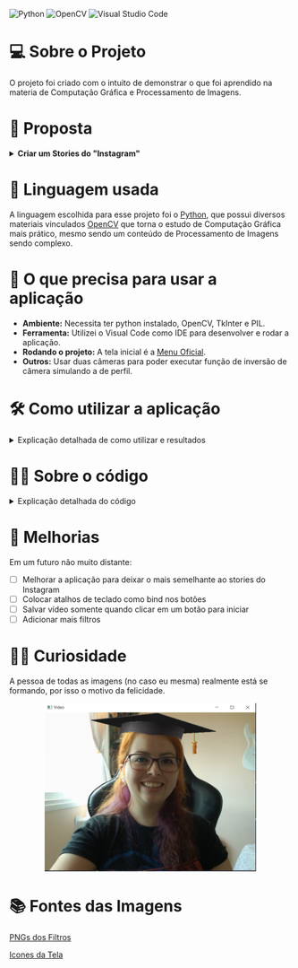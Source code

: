 ![Python](https://img.shields.io/badge/python-3670A0?style=for-the-badge&logo=python&logoColor=ffdd54)
![OpenCV](https://img.shields.io/badge/opencv-%235C3EE8.svg?&style=for-the-badge&logo=opencv&logoColor=white)
![Visual Studio Code](https://img.shields.io/badge/Visual%20Studio%20Code-0078d7.svg?style=for-the-badge&logo=visual-studio-code&logoColor=white)

# :computer: Sobre o Projeto

O projeto foi criado com o intuito de demonstrar o que foi aprendido na materia de Computação Gráfica e Processamento de Imagens.

# :page_facing_up: Proposta
<details>
  <summary><b>Criar um Stories do "Instagram"</b></summary><br />
  
  1. Este projeto tem como objetivo desenvolver uma pequena aplicação que que simule os efeitos e funcionalidades ao estilo Instagram.

  2. A aplicação deve permitir ao usuário:
      - Carregar uma imagem ou vídeo
      - Aplicar diferentes filtros (você deve oferecer pelo menos 4 opções diferentes)
      - Adicionar stickers (figurinhas predefinidas)
      - Adicionar outro elemento a sua escolha (gif, texto, temperatura, local, selfie, etc...)
      - Salvar a foto ou vídeo editado
      - Interação por teclado e/ou mouse
  
  ### Obrigatoriedade
   - Utilizar OpenCV na sua linguagem de preferência.
</details>

# :speech_balloon: Linguagem usada
A linguagem escolhida para esse projeto foi o [Python](https://python.org.br/), que possui diversos materiais vinculados [OpenCV](https://docs.opencv.org/4.x/d6/d00/tutorial_py_root.html) que torna o estudo de Computação Gráfica mais prático, mesmo sendo um conteúdo de Processamento de Imagens sendo complexo.

# :electric_plug: O que precisa para usar a aplicação
- <b>Ambiente:</b> Necessita ter python instalado, OpenCV, TkInter e PIL. 
- <b>Ferramenta:</b> Utilizei o Visual Code como IDE para desenvolver e rodar a aplicação. 
- <b>Rodando o projeto:</b> A tela inicial é a [Menu Oficial](Oficial/menuOficial.py).
- <b>Outros:</b> Usar duas câmeras para poder executar função de inversão de câmera simulando a de perfil.

# :hammer_and_wrench: Como utilizar a aplicação

<details>
  <summary>Explicação detalhada de como utilizar e resultados</summary><br />
  
Ao executar o [Menu Oficial](Oficial/menuOficial.py) abre o menu com as opções de interação do InstaKath:

<p align="center">
  <img src="ImagensReadme/tela_inicial.PNG">
</p>

Abaixo explico como funciona cada um dos botões do Menu:

<table align="center">
  <tr>
    <td><img src="ImagensReadme/botao1.PNG"></td>
    <td><b>O primeiro botão é para adicionar filtros em uma imagem pré-definida.<b></td>
  </tr>
  <tr>
    <td colspan="2">
      Ao carregar a tela com a imagem - clicar a <i>tecla 1</i>: <b>Adiciona o filtro em Tons de Cinza</b><br />
      Na mesma tela incial normal - clicar a <i>tecla 2</i>: <b>Adiciona o filtro Radiativo</b><br />
      Na mesma tela incial normal - clicar a <i>tecla 3</i>: <b>Adiciona o filtro Pintura</b><br />
      Na mesma tela incial normal - clicar a <i>tecla 4</i>: <b>Adiciona o filtro Luminosidade</b><br />
      Na mesma tela incial normal - clicar a <i>tecla 5</i>: <b>Adiciona o filtro Detecção de cores vermelhas</b><br />
    </td>
  </tr>
  <tr>
    <td colspan="2">
      Toda vez que clica no filtro salva a imagem no StoriesDownloads/Imagem
    </td>
  </tr>

  <table align="center">
  <tr>
    <th>Original</th>
    <th>Tons de Cinza</th>
    <th>Radioativo</th>
  </tr>  
  <tr>
    <td align="center"><img height="300em" widht="600em" src="ImagensReadme/teste.png"></td>
    <td align="center"><img height="300em" widht="600em" src="ImagensReadme/maskgreyscale.png"></td>      
    <td align="center"><img height="300em" widht="600em" src="ImagensReadme/radioactive.png"></td>
  </tr>
  <tr>
    <th>Pintura</th>
    <th>Luminosidade</th>
    <th>Detecção de Cores Vermelhas</th>
  </tr>
  <tr>
    <td align="center"><img height="300em" widht="600em" src="ImagensReadme/painting.png"></td>
    <td align="center"><img height="300em" widht="600em" src="ImagensReadme/light.png"></td>
    <td align="center"><img height="300em" widht="600em"  src="ImagensReadme/rouge.png"></td>
  </tr>
</table>

 <table align="center">
  <tr>
    <td><img src="ImagensReadme/botao2.PNG"></td>
    <td><b>O segundo botão é para adicionar filtros em capturas de vídeos.<b></td>
  </tr>
  <tr>
    <td colspan="2">
      Ao carregar a tela de vídeo - clicar a <i>tecla 1</i>: <b>Adiciona o filtro em Tons de Cinza</b><br />
      Na mesma tela incial normal - clicar a <i>tecla 2</i>: <b>Adiciona o filtro Radiativo</b><br />
      Na mesma tela incial normal - clicar a <i>tecla 3</i>: <b>Adiciona o filtro Pintura</b><br />
      Na mesma tela incial normal - clicar a <i>tecla 4</i>: <b>Adiciona o filtro Luminosidade</b><br />
      Na mesma tela incial normal - clicar a <i>tecla 5</i>: <b>Adiciona o filtro Detecção de cores vermelhas</b><br />
    </td>
  </tr>
  <tr>
    <td colspan="2">
      Toda vez que clica no filtro salva a imagem dos efeitos no StoriesDownloads/Imagem
    </td>
  </tr>

  <table align="center">
    <tr>
      <th>Tons de Cinza</th>
      <th>Radioativo</th>
    </tr>  
    <tr>
      <td align="center"><img height="300em" src="ImagensReadme/videoGrayCF.png"></td>      
      <td align="center"><img height="300em" src="ImagensReadme/videoRadioactiveCF.png"></td>
    </tr>
    <tr>
      <th>Pintura</th>
      <th>Luminosidade</th>
    </tr>
    <tr>      
      <td align="center"><img height="300em" src="ImagensReadme/videoPaintingCF.png"></td>
      <td align="center"><img height="300em" src="ImagensReadme/videoLightCF.png"></td>
    </tr>
    <tr> 
      <th colspan="2">Detecção de Cores Vermelhas</th>
    </tr>  
    <tr>
      <td align="center" colspan="2"><img height="300em" src="ImagensReadme/videoRougeCF.png"></td>
    </tr>
  </table>

 <table align="center">
  <tr>
    <td><img src="ImagensReadme/botao3.PNG"></td>
    <td><b>O terceiro botão é para adicionar filtros em capturas de vídeos, só que com outra câmera.</td>
  </tr>
  <tr>
    <td colspan="2">
      Ao carregar a tela de vídeo - clicar a <i>tecla 1</i>: <b>Adiciona o filtro em Tons de Cinza</b><br />
      Na mesma tela incial normal - clicar a <i>tecla 2</i>: <b>Adiciona o filtro Radiativo</b><br />
      Na mesma tela incial normal - clicar a <i>tecla 3</i>: <b>Adiciona o filtro Pintura</b><br />
      Na mesma tela incial normal - clicar a <i>tecla 4</i>: <b>Adiciona o filtro Luminosidade</b><br />
      Na mesma tela incial normal - clicar a <i>tecla 5</i>: <b>Adiciona o filtro Detecção de cores vermelhas</b><br />
      Na mesma tela incial normal - clicar a <i>tecla 6</i>: <b>Salva a imagem do filtro que está usando.</b><br />
    </td>
  </tr>
  <tr>
    <td colspan="2">
      Toda vez que clica no filtro salva a imagem dos efeitos no StoriesDownloads/Imagem
    </td>
  </tr>

  <table align="center">
    <tr>
      <th>Tons de Cinza</th>
      <th>Radioativo</th>
    </tr>  
    <tr>
      <td align="center"><img height="300em" src="ImagensReadme/videoGray.png"></td>      
      <td align="center"><img height="300em" src="ImagensReadme/videoRadioactive.png"></td>
    </tr>
    <tr>
      <th>Pintura</th>
      <th>Luminosidade</th>
    </tr>
    <tr>      
      <td align="center"><img height="300em" src="ImagensReadme/videoPainting.png"></td>
      <td align="center"><img height="300em" src="ImagensReadme/videoLight.png"></td>
    </tr>
    <tr> 
      <th colspan="2">Detecção de Cores Vermelhas</th>
    </tr>  
    <tr>
      <td align="center" colspan="2"><img height="300em" src="ImagensReadme/videoRouge.png"></td>
    </tr>
  </table>

   <table align="center">
  <tr>
    <td><img src="ImagensReadme/botao4.PNG"></td>
    <td><b> O quarto botão é para adicionar filtros em capturas de vídeos adicionando acessórios em tempo real.</td>
  </tr>
  <tr>
    <td colspan="2">
      Ao carregar a tela de vídeo - clicar a <i>tecla 1</i>: <b>Adiciona um filtro Chapéu de Formanda</b><br />
      Na mesma tela incial normal - clicar a <i>tecla 2</i>: <b>Adiciona um filtro com guampinhas de Diabinho</b><br />
      Na mesma tela incial normal - clicar a <i>tecla 3</i>: <b>Adiciona um filtro com uma coroa</b><br />
      Na mesma tela incial normal - clicar a <i>tecla 4</i>: <b>Adiciona um filtro com um sombrero</b><br />
      Na mesma tela incial normal - clicar a <i>tecla 5</i>: <b>Adiciona um filtro Detecção de cores vermelhas</b><br />
      Na mesma tela incial normal - clicar a <i>tecla 6</i>: <b>Salva a imagem do filtro que está usando.</b><br />
    </td>
  </tr>
  <tr>
    <td colspan="2">
      Toda vez que clica no filtro salva a imagem dos efeitos no StoriesDownloads/Imagem e um vídeo de todo o processo desde que iniciou o sistema StoriesDownloads/Video
    </td>
  </tr>

  <table align="center">
    <tr>
      <th>Chapéu de Formanda</th>
      <th>Diabinha</th>
    </tr>
    <tr>
      <td align="center"><img height="300em" widht="800em" src="ImagensReadme/graduate1.png"></td>
      <td align="center"><img height="300em" widht="800em" src="ImagensReadme/diablo.PNG"></td>
    </tr>    
    <tr>
      <th>Rainha</th>
      <th>Chapéu de Natal</th>
    </tr>  
    <tr>
      <td align="center"><img height="300em" widht="800em" src="ImagensReadme/queen.PNG"></td>  
      <td align="center"><img height="300em" widht="800em" src="ImagensReadme/noel.PNG"></td>
    </tr>   
    <tr>
      <th colspan="2">Sombrero</th>
    </tr>  
    <tr>
      <td align="center" colspan="2"><img height="300em" widht="800em" src="ImagensReadme/sombrero.PNG"></td>
    </tr>
  </table>

  [Vídeo Gravado](ImagensReadme/graduateVideo.mp4)
</details>

# :woman_technologist: Sobre o código

<details>
  <summary>Explicação detalhada do código</summary><br />
  
A tela do sistema que permite interação com mouse foi desenvolvida usando uma biblioteca Pyhton chamada [Tkinter](https://docs.python.org/3/library/tkinter.html) que permite fazer uma tela GUI com opção de janelas.

O TkInter tem funções próprias que facilitam a montagem de uma tela de uma tela, como `title` para adicionar um título a janela criada, `wm_iconbitmap` que permite impotar uma imagem de extensão .ico para substituir o ícone padrão do TkInter,`geometry` defini a dimensão da janela inicial, `resizable` que permite alterar o tamanho da janelo caso utilize o mouse para aumentar a janela, `Button` que cria um botão que pode adicionar ações passando no paramentro `command`. Abaixo parte do código do [Menu Oficial](Oficial/menuOficial.py) para entender as funcionalidade explicadas:

```bash
  window = tk.Tk()
  window.title("InstaKath")
  window.wm_iconbitmap('Icons/instakath.ico')
  window.geometry("250x500")
  window.resizable(True, True)  
  ...

  tk.Button(master=window, image= galleryImage, text= "Imagem \nFiltros", 
            bg='#6824a3', fg="white", command=imageFilter, 
            padx=10, pady=15, justify=CENTER).place(x=100, y=100)
```

Para cada uma das funções criei uma classe para cada interação: [Filtro em Imagem](Oficial/imageFilter.py), [Filtro na Captura de Vídeo para as Duas Câmeras](Oficial/changeCamera.py) e [Captura de Vídeo Adicionando Chapéus](Oficial/cameraFiltroAccessory.py).
___  

Para a primeira ação do menu o [Filtro em Imagem](Oficial/imageFilter.py) usei funções da biblioteca OpenCV: `imread` lê a imagem que foi passado o caminho para ela, `resize` para redimencionar uma imagem recebida, `waitKey` para capturar entrada de informação via teclado, `imshow` para abrir uma janela nova com o filtro aplicado na imagem, `imwrite` para salvar a imagem alterada. Criei uma função para redimensionar porque a imagem sempre abria muito grande para poder visualizar.

Se encontra a imagem redimenciona, espera uma interação do usuário que ao precionar qualquer uma das seguintes teclas: 1 - Tons de Cinza, 2 - Radiativo, 3 - Pintura, 4 -Luminosidade e 5 - Detecção de cores vermelhas, chamando o filtro repectivo a tecla pressinada chamando funções de [colorFilter](Oficial/colorFilter.py) que explicarei logo após esse código. Depois de aplicado o efeito, mostra em uma tela a parte o filtro aplicado e salva essa imagem em `StoriesDownloads/images/` para sair da tela basta apertar a tecla 'q' para utlizar as outras ações.

```bash
image = cv2.imread('StoriesUploads/teste.png')

class FilterImage():
  def __init__(self):
    def resizeImage(imagem):
      porcetagem_escala = 10
      comprimento = int(imagem.shape[1] * porcetagem_escala / 100)
      altura = int(imagem.shape[0] * porcetagem_escala / 100)
      dimensao_imagem = (comprimento, altura)
      return cv2.resize(imagem, dimensao_imagem, interpolation = cv2.INTER_AREA)

    while(True):
      imageResized = resizeImage(image)

      key = cv2.waitKey(10)

      if key != -1:
        key = chr(key)

      if key == '\x1b':
        break

      if key == '1':
        maskgreyscale = colorFilter.greyscale(imageResized)
        cv2.imshow('Tons de Cinza', maskgreyscale)
        cv2.imwrite('StoriesDownloads/images/maskgreyscale.png', maskgreyscale)
      elif key == '2':      
        radioactive = colorFilter.invertmask(imageResized)
        cv2.imshow('Radioativo', radioactive)
        cv2.imwrite('StoriesDownloads/images/radioactive.png', radioactive)
      elif key == '3':      
        painting = colorFilter.painting(imageResized)
        cv2.imshow('Pintura', painting)
        cv2.imwrite('StoriesDownloads/images/painting.png', painting)
      elif key == '4':      
        light = colorFilter.light(imageResized)
        cv2.imshow('Luminosidade', light)
        cv2.imwrite('StoriesDownloads/images/light.png', light)
      elif key == '5':      
        rouge = colorFilter.rouge(imageResized)
        cv2.imshow('Deteccao de Cores Vermelhas', rouge)
        cv2.imwrite('StoriesDownloads/images/rouge.png', rouge)

      if cv2.waitKey(1) & 0xFF == ord('q'):
        break

      cv2.imshow('Imagem Filtro',imageResized)
      if cv2.waitKey(1) & 0xFF == ord('q'):
        break

    cv2.waitKey(0)
    cv2.destroyAllWindows()
```
___
  
Os [filtros](Oficial/colorFilter.py) todos utilizei funções próprias do OpenCV que já aplicam a modificação na imagem:

*Tons de Cinza*

Com a função do OpenCV `cvtColor` passa a imagem que quer alterada e o `COLOR_BGR2GRAY` converte imagem RGB para BRG e cor Cinza.

```bash
  def greyscale(img):
    greyscale = cv2.cvtColor(img, cv2.COLOR_BGR2GRAY)
    return greyscale
```
  
*Radiativo*

Para esse filtro converte a imagem RGB para BGR para HSV que pega o valor de saturação de matiz, depois usa o `bitwise_not` que inverte os valores dos pixels.

```bash
  def invertmask(img):
    imghsv = cv2.cvtColor(img, cv2.COLOR_BGR2HSV)
    invertmask = cv2.bitwise_not(imghsv)
    return invertmask
```
  
*Pintura*

Nesse filtro utilizo do k-means para calcular dados em um conjunto maior e transformá-lo em um menor com a ideia de compactação de dados. Então esse algoritmo identifica vetores em um conjunto, encontra o ponto central de cada um deles formando um conjunto menor com todos os pontos indificados cuja sua distância para o próximo ponto seja menor em relação a distância do próximo ponto central.

Insero uma imagem que se não for nula definiamos a ela a quantidade de `NCLUSTERS` que é a quntidade de cores que serão identificadas na imagem, no caso atribui o valor 10. A `NRODADAS` defini quantas vezes essa imagem vai ser analisada novamente, no exemplo faremos apenas 1 vez para entender como a imagem está se comportando no resultado final.
  
  ```bash
    NCLUSTERS = 10
    NRODADAS = 10
  ```
  
Depois separa as informações da imagem inserida pegando sua Altura(`height`), Largura(`width`) e Canais de Cores(`channels`) e logo em seguida se calcula uma amostra da imagem identificando todos os pixels dela. Então o `sample` é toda é o total de linhas vinculados a um total de pixels em 3 colunas que representam o (R, G, B).

  ```bash
        height, width, channels = imagem.shape
        samples = np.zeros([height*width, 3], dtype = np.float32)
  
        count = 0

        for x in range(height):
            for y in range(width):
                samples[count] = imagem[x][y]
                count += 1
  ```
  
  Calculado a quantidade de pixels por cor é feito o calculo abaixo de k-means que utiliza a amostra da imagem (`sample`), número de cores analisadas, o terceiro parmetro no kmeans do python utiliza a melhor camada, nesse exemplo não vamos utilizar esse parâmetro, por isso está atribuido `None`. No quarto parâmentro verificasse o critério de identificação dos núcleos de cada pixel, usando varíaveis próprias do openCv `cv2.TERM_CRITERIA_EPS` e `cv2.TERM_CRITERIA_MAX_ITER` para identificar seus limites definimos o total de interações para identificá-las no caso 10000 e a margem de tolerância de cor que é para retornar 0.0001. o quinto parâmentro `NRODADAS` de quantas vezes essa imagem  será analisada e o `cv2.KMEANS_PP_CENTERS` que é um parâmentro openCV que já carrega os pontos centrais do que é encontrado na imagem de form ordenda.
  
  ```bash    
        compactness, labels, centers = cv2.kmeans(samples,
                                            NCLUSTERS, 
                                            None,
                                            (cv2.TERM_CRITERIA_EPS + cv2.TERM_CRITERIA_MAX_ITER, 10000, 0.0001), 
                                            NRODADAS, 
                                            cv2.KMEANS_PP_CENTERS)
  ```
  Para finalizar utiliza-se todos os pontos centrais para criar um vetor de centróides para ser identificado na imagem e retorna a imagem resutado após essa análise.
  
  ```bash    
    centers = np.uint8(centers)
    res = centers[labels.flatten()]
    painting = res.reshape((img.shape))
    return painting

  ```

*Luminosidade*

Esse filtro usa o `convertScaleAbs` também OpenCV que dimensiona e calcula valores absolutos e converte o resultado em 8 bits. No primeiro parametro aparece a imagem para ser alterada e o segundo parametro aumenta o valor de escala, então dá a impressão de aumento e diminuição de luz, no caso se encontra fixo no valor de 50.

```bash
  def light(img):
    light = cv2.convertScaleAbs(img, beta=50)
    return light
```

*Detecção de Cores Vermelhas*

Nesse filtro converte a imagem RGB para BGR para HSV e adiciona variável 'imagehsv', e na variável 'gray' coloca RGB para BGR para tons de cinza, no 'lowerRed' e 'uppeRed' defino os tons de vermelho que quero identificar e aplico na função `inRange` do OpenCV que retorna uma matriz de elementos igual a 255 se os elementos de uma determinada matriz estiverem entre as duas matrizes que representam os limites superiores e inferiores seto na variável 'mask', na 'maskInv' uso novamente a função `bitwise_not` para inverter os tons de pixels contruio um 'background' que compara os pixels da imagem com a da máscara e uso o `stack` do Numpy que junta uma sequência de matrizes ao longo de um novo eixo. E na variável 'rouge' adicion0 duas imagens, destacando assim os tons vermelhos na imagem.

```bash
  def rouge(img):
    imagehsv = cv2.cvtColor(img, cv2.COLOR_BGR2HSV)
    gray = cv2.cvtColor(img, cv2.COLOR_BGR2GRAY)
    lowerRed = np.array([160,100,50])
    uppeRed = np.array([180,255,255])
    mask = cv2.inRange(imagehsv, lowerRed, upperRed)
    maskInv = cv2.bitwise_not(mask)
    res = cv2.bitwise_and(img, img, mask=mask)
    background = cv2.bitwise_and(gray, gray, mask = maskInv)
    background = np.stack((background,)*3, axis=-1)
    rouge = cv2.add(res, background)
  
    return rouge
``` 
___
  
Para as funcionalidades de Filtro com câmera: [Filtro Câmera Principal e Secundárias](Oficial/changeCamera.py) o código é semelhante ao de [Filtro de Imagem](Oficial/imageFilter.py) e adiciona os mesmos filtros, mudando apenas que recebe uma captura de vídeo e dependendo do que o usuário escolheu passa qual a câmera que está sendo usada que pode ser identificado lá em [Menu Principal](Oficial/menuOficial.py) onde chama a função.

```bash
def video():  
  ChangeVideo(cv2.VideoCapture(0))

def changeVideo():
  ChangeVideo(cv2.VideoCapture(2))
```
E também grava um vídeo do que o usário está fazendo em 'StoriesDownloads/video/'.

```bash
  fourcc = cv2.VideoWriter_fourcc(*'XVID')
  out = cv2.VideoWriter('StoriesDownloads/video/videoFiltros.mp4',fourcc, 20.0, (640,480))
```
</details>

# :rocket: Melhorias

Em um futuro não muito distante:
- [ ] Melhorar a aplicação para deixar o mais semelhante ao stories do Instagram
- [ ] Colocar atalhos de teclado como bind nos botões
- [ ] Salvar vídeo somente quando clicar em um botão para iniciar
- [ ] Adicionar mais filtros
     
# :woman_student: Curiosidade
     
A pessoa de todas as imagens (no caso eu mesma) realmente está se formando, por isso o motivo da felicidade.
<p align="center">
  <img height="300em" src="ImagensReadme/foto_filtro_graduanda.png">
</p>

# :books: Fontes das Imagens

[PNGs dos Filtros](https://www.pngegg.com/)

[Icones da Tela](https://www.iconsdb.com/)

